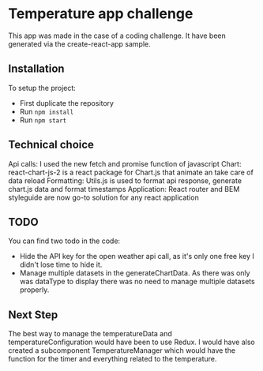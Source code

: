 # Temperature app challenge

This app was made in the case of a coding challenge.
It have been generated via the create-react-app sample.

## Installation

To setup the project:
- First duplicate the repository
- Run `npm install`
- Run `npm start`

## Technical choice

Api calls: I used the new fetch and promise function of javascript
Chart: react-chart-js-2 is a react package for Chart.js that animate an take care of data reload
Formatting: Utils.js is used to format api response, generate chart.js data and format timestamps
Application: React router and BEM styleguide are now go-to solution for any react application

## TODO

You can find two todo in the code:
- Hide the API key for the open weather api call, as it's only one free key I didn't lose time to hide it.
- Manage multiple datasets in the generateChartData. As there was only was dataType to display there was no need to manage multiple datasets properly.

## Next Step

The best way to manage the temperatureData and temperatureConfiguration would have been to use Redux.
I would have also created a subcomponent TemperatureManager which would have the function for the timer and everything related to the temperature.
